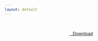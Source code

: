 ```yaml
---
layout: default
---
```


<br />

<br />

<center>
<a href="https://drive.google.com/uc?authuser=0&id=1tukoFiKH1lxm8FccbivEkV0jhSOk3DFQ&export=download" class="hbt"><i class="fa fa-chevron-down" aria-hidden="true"></i>&nbsp; &nbsp;Download</a>
</center><br />

<br />
